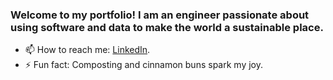 ### Welcome to my portfolio! I am an engineer passionate about using software and data to make the world a sustainable place.


- 📫  How to reach me: [LinkedIn](https://www.linkedin.com/in/n8mcdunna/).
- ⚡  Fun fact: Composting and cinnamon buns spark my joy.

